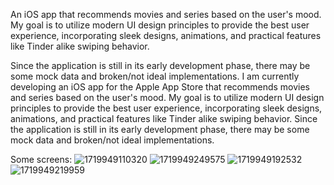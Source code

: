 An iOS app that recommends movies and series based on the user's mood. My goal is to utilize modern UI design principles to provide the best user experience, incorporating sleek designs, animations, and practical features like Tinder alike swiping behavior.

Since the application is still in its early development phase, there may be some mock data and broken/not ideal implementations.
I am currently developing an iOS app for the Apple App Store that recommends movies and series based on the user's mood. My goal is to utilize modern UI design principles to provide the best user experience, incorporating sleek designs, animations, and practical features like Tinder alike swiping behavior. Since the application is still in its early development phase, there may be some mock data and broken/not ideal implementations.

Some screens:
![1719949110320](https://github.com/user-attachments/assets/bc82c29e-a289-4105-b50a-1e7e7e44249e)
![1719949249575](https://github.com/user-attachments/assets/0567ae64-8c2a-4285-9487-439c7c23e4db)
![1719949192532](https://github.com/user-attachments/assets/8f3ba9bf-dd20-407f-b2d5-b5c926e13095)
![1719949219959](https://github.com/user-attachments/assets/c6972a69-aca8-414d-8c47-7d19d76cd359)

